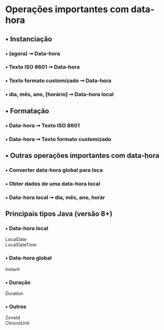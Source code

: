 # Operações importantes com data-hora

## • Instanciação
### • (agora) ➞ Data-hora
### • Texto ISO 8601 ➞ Data-hora
### • Texto formato customizado ➞ Data-hora
### • dia, mês, ano, [horário] ➞ Data-hora local
## • Formatação
### • Data-hora ➞ Texto ISO 8601
### • Data-hora ➞ Texto formato customizado
## • Outras operações importantes com data-hora
### • Converter data-hora global para loca
### • Obter dados de uma data-hora local 
### • Data-hora local ➞ dia, mês, ano, horár
## Principais tipos Java (versão 8+) 
### • Data-hora local
LocalDate <br>
LocalDateTime
### • Data-hora global
Instant 
### • Duração
Duration
### • Outros
ZoneId <br>
ChronoUnit
